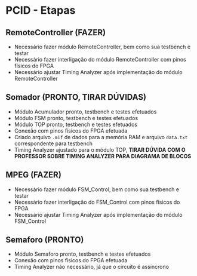 # PCID - Etapas

## RemoteController (FAZER)
* Necessário fazer módulo RemoteController, bem como sua testbench e testar
* Necessário fazer interligação do módulo RemoteController com pinos físicos do FPGA
* Necessário ajustar Timing Analyzer após implementação do módulo RemoteController

## Somador (PRONTO, TIRAR DÚVIDAS)
* Módulo Acumulador pronto, testbench e testes efetuados
* Módulo FSM pronto, testbench e testes efetuados
* Módulo TOP pronto, testbench e testes efetuados
* Conexão com pinos físicos do FPGA efetuada
* Criado arquivo `.mif` de dados para a memória RAM e arquivo `data.txt` correspondente para testbench
* Timing Analyzer ajustado para o módulo TOP, **TIRAR DÚVIDA COM O PROFESSOR SOBRE TIMING ANALYZER PARA DIAGRAMA DE BLOCOS**

## MPEG (FAZER)
* Necessário fazer módulo FSM_Control, bem como sua testbench e testar
* Necessário fazer interligação do FSM_Control com pinos físicos do FPGA
* Necessário ajustar Timing Analyzer após implementação do módulo FSM_Control

## Semaforo (PRONTO)
* Módulo Semaforo pronto, testbench e testes efetuados
* Conexão com pinos físicos do FPGA efetuada
* Timing Analyzer não necessário, já que o circuito é assíncrono

